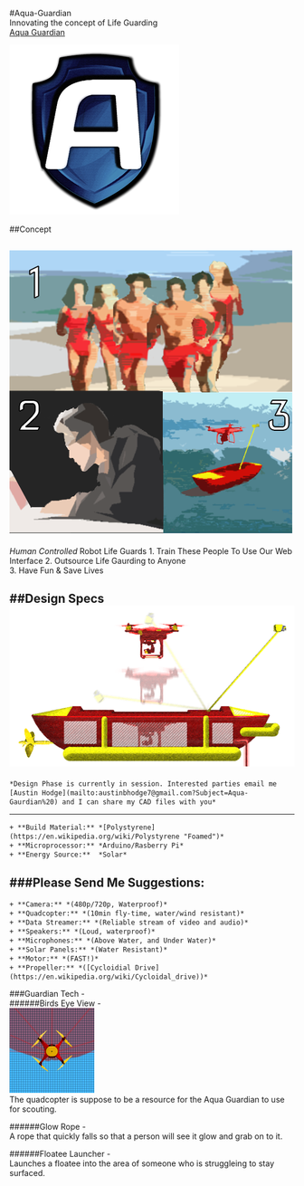 #Aqua-Guardian  
Innovating the concept of Life Guarding  
[Aqua Guardian](https://austinbhodge.github.io/aqua-guardian/ "Aqua Guardian")

![alt text][logo]




##Concept  

  ![alt text][concept]
 ---
  *Human Controlled* Robot Life Guards
    1. Train These People To Use Our Web Interface
    2. Outsource Life Gaurding to Anyone  
    3. Have Fun & Save Lives
  
##Design Specs  
  ![alt text][Design]
  ---
    *Design Phase is currently in session. Interested parties email me [Austin Hodge](mailto:austinbhodge7@gmail.com?Subject=Aqua-Gaurdian%20) and I can share my CAD files with you*
   ---  
    + **Build Material:** *[Polystyrene](https://en.wikipedia.org/wiki/Polystyrene "Foamed")*
    + **Microprocessor:** *Arduino/Rasberry Pi*
    + **Energy Source:**  *Solar*

###Please Send Me Suggestions:
 ---
    + **Camera:** *(480p/720p, Waterproof)*
    + **Quadcopter:** *(10min fly-time, water/wind resistant)*
    + **Data Streamer:** *(Reliable stream of video and audio)*
    + **Speakers:** *(Loud, waterproof)*
    + **Microphones:** *(Above Water, and Under Water)*
    + **Solar Panels:** *(Water Resistant)*
    + **Motor:** *(FAST!)*
    + **Propeller:** *([Cycloidial Drive](https://en.wikipedia.org/wiki/Cycloidal_drive))*
  
  
###Guardian Tech -  
######Birds Eye View -  
    ![alt text][Drone]  
    The quadcopter is suppose to be a resource for the Aqua Guardian to use for scouting. 

######Glow Rope -  
    A rope that quickly falls so that a person will see it glow and grab on to it.
  
######Floatee Launcher -  
    Launches a floatee into the area of someone who is struggleing to stay surfaced.  
  
  [logo]:https://github.com/austinbhodge/aqua-guardian/blob/gh-pages/imgs/ag300.png "Aqua Guardian"
  [concept]: https://github.com/austinbhodge/aqua-guardian/blob/gh-pages/imgs/graphic.png "Concept"
  [Design]: https://github.com/austinbhodge/aqua-guardian/blob/gh-pages/imgs/side.png "Side Rendering"
  [Drone]: https://github.com/austinbhodge/aqua-guardian/blob/gh-pages/imgs/cir.png "Birds Eye View"
